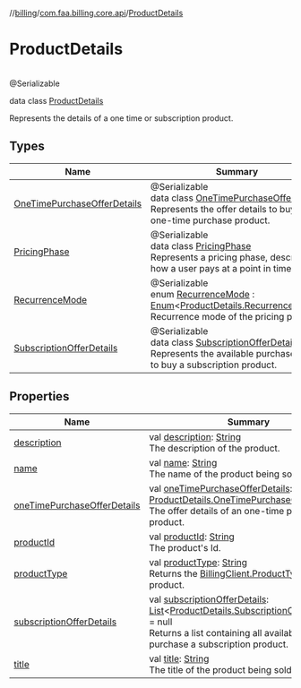 //[billing](../../../index.md)/[com.faa.billing.core.api](../index.md)/[ProductDetails](index.md)

# ProductDetails

\
@Serializable

data class [ProductDetails](index.md)

Represents the details of a one time or subscription product.

## Types

| Name | Summary |
|---|---|
| [OneTimePurchaseOfferDetails](-one-timePurchase-offer-details/index.md) | @Serializable<br>data class [OneTimePurchaseOfferDetails](-one-timePurchase-offer-details/index.md)<br>Represents the offer details to buy an one-time purchase product. |
| [PricingPhase](PricingPhase/index.md) | @Serializable<br>data class [PricingPhase](PricingPhase/index.md)<br>Represents a pricing phase, describing how a user pays at a point in time. |
| [RecurrenceMode](RecurrenceMode/index.md) | @Serializable<br>enum [RecurrenceMode](RecurrenceMode/index.md) : [Enum](https://kotlinlang.org/api/latest/jvm/stdlib/kotlin/-enum/index.html)&lt;[ProductDetails.RecurrenceMode](RecurrenceMode/index.md)&gt; <br>Recurrence mode of the pricing phase. |
| [SubscriptionOfferDetails](SubscriptionOfferDetails/index.md) | @Serializable<br>data class [SubscriptionOfferDetails](SubscriptionOfferDetails/index.md)<br>Represents the available purchase plans to buy a subscription product. |

## Properties

| Name | Summary |
|---|---|
| [description](description.md) | val [description](description.md): [String](https://kotlinlang.org/api/latest/jvm/stdlib/kotlin/-string/index.html)<br>The description of the product. |
| [name](name.md) | val [name](name.md): [String](https://kotlinlang.org/api/latest/jvm/stdlib/kotlin/-string/index.html)<br>The name of the product being sold. |
| [oneTimePurchaseOfferDetails](one-timePurchase-offer-details.md) | val [oneTimePurchaseOfferDetails](one-timePurchase-offer-details.md): [ProductDetails.OneTimePurchaseOfferDetails](-one-timePurchase-offer-details/index.md)<br>The offer details of an one-time purchase product. |
| [productId](product-id.md) | val [productId](product-id.md): [String](https://kotlinlang.org/api/latest/jvm/stdlib/kotlin/-string/index.html)<br>The product's Id. |
| [productType](product-type.md) | val [productType](product-type.md): [String](https://kotlinlang.org/api/latest/jvm/stdlib/kotlin/-string/index.html)<br>Returns the [BillingClient.ProductType](../ProductType/index.md) of the product. |
| [subscriptionOfferDetails](subscription-offer-details.md) | val [subscriptionOfferDetails](subscription-offer-details.md): [List](https://kotlinlang.org/api/latest/jvm/stdlib/kotlin.collections/-list/index.html)&lt;[ProductDetails.SubscriptionOfferDetails](SubscriptionOfferDetails/index.md)&gt;? = null<br>Returns a list containing all available offers to purchase a subscription product. |
| [title](title.md) | val [title](title.md): [String](https://kotlinlang.org/api/latest/jvm/stdlib/kotlin/-string/index.html)<br>The title of the product being sold. |
